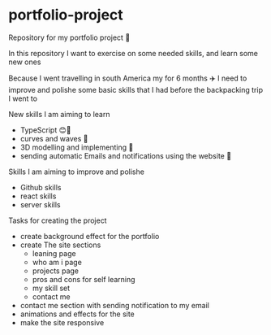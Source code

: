 # portfolio-project
Repository for my portfolio project 🤟

In this repository I want to exercise on some needed skills, and learn some new ones

Because I went travelling in south America my for 6 months ✈️
I need to improve and polishe some basic skills that I had before the backpacking trip I went to

New skills I am aiming to learn 
 - TypeScript 😊🦾
 - curves and waves 🌊 
 - 3D modelling and implementing 📐
 - sending automatic Emails and notifications using the website 📩

Skills I am  aiming to improve and polishe 
 - Github skills 
 - react skills
 - server skills

Tasks for creating the project 
   - create background effect for the portfolio
   - create The site  sections 
        - leaning page
        - who am i page
        - projects page
        - pros and cons for self learning 
        - my skill set
        - contact me 
   - contact me section with sending notification to my email 
   - animations and effects  for the site
   - make the site responsive

